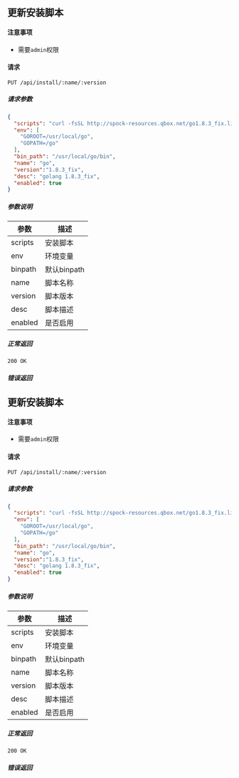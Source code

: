 ## 更新安装脚本

#### 注意事项

- 需要`admin`权限

#### 请求

```
PUT /api/install/:name/:version
```

##### 请求参数

```json
{
  "scripts": "curl -fsSL http://spock-resources.qbox.net/go1.8.3_fix.linux-amd64.tar.gz -o /tmp/golang.tar.gz\ntar -C /usr/local -xzf /tmp/golang.tar.gz",
  "env": [
    "GOROOT=/usr/local/go",
    "GOPATH=/go"
  ],
  "bin_path": "/usr/local/go/bin",
  "name": "go",
  "version":"1.8.3_fix",
  "desc": "golang 1.8.3_fix",
  "enabled": true
}

```

##### 参数说明

|参数|描述|
|---|---|
|scripts|安装脚本|
|env|环境变量|
|binpath|默认binpath|
|name|脚本名称|
|version|脚本版本|
|desc|脚本描述|
|enabled|是否启用|



##### 正常返回

```
200 OK
```

##### 错误返回
## 更新安装脚本

#### 注意事项

- 需要`admin`权限

#### 请求

```
PUT /api/install/:name/:version
```

##### 请求参数

```json
{
  "scripts": "curl -fsSL http://spock-resources.qbox.net/go1.8.3_fix.linux-amd64.tar.gz -o /tmp/golang.tar.gz\ntar -C /usr/local -xzf /tmp/golang.tar.gz",
  "env": [
    "GOROOT=/usr/local/go",
    "GOPATH=/go"
  ],
  "bin_path": "/usr/local/go/bin",
  "name": "go",
  "version":"1.8.3_fix",
  "desc": "golang 1.8.3_fix",
  "enabled": true
}

```

##### 参数说明

|参数|描述|
|---|---|
|scripts|安装脚本|
|env|环境变量|
|binpath|默认binpath|
|name|脚本名称|
|version|脚本版本|
|desc|脚本描述|
|enabled|是否启用|



##### 正常返回

```
200 OK
```

##### 错误返回
